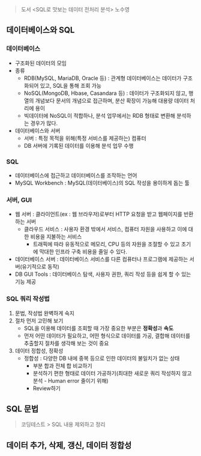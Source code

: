> 도서 <SQL로 맛보는 데이터 전처리 분석> 노수영

## 데이터베이스와 SQL
### 데이터베이스
- 구조화된 데이터의 모임
- 종류
    - RDB(MySQL, MariaDB, Oracle 등) : 관계형 데이터베이스는 데이터가 구조화되어 있고, SQL을 통해 조회 가능
    - NoSQL(MongoDB, Hbase, Casandara 등) : 데이터가 구조화되지 않고, 행열의 개념보다 문서의 개념으로 접근하며, 분산 확장이 가능해 대용량 데이터 처리에 용이
    - 빅데이터에 NoSQL이 적합하나, 분석 업무에서는 RDB 형태로 변환해 분석하는 경우가 많다.
- 데이터베이스와 서버
    - 서버 : 특정 목적을 위해(특정 서비스를 제공하는) 컴퓨터
    - DB 서버에 기록된 데이터를 이용해 분석 업무 수행
### SQL
- 데이터베이스에 접근하고 데이터베이스를 조작하는 언어
- MySQL Workbench : MySQL(데이터베이스)의 SQL 작성을 용이하게 돕는 툴
### 서버, GUI
- 웹 서버 : 클라이언트(ex : 웹 브라우저)로부터 HTTP 요청을 받고 웹페이지를 반환하는 서버
    - 클라우드 서비스 : 사용자 환경 밖에서 서비스, 컴퓨터 자원을 사용하고 이에 대한 비용을 지불하는 서비스
        - 트래픽에 따라 유동적으로 메모리, CPU 등의 자원을 조절할 수 있고 초기에 막대한 인프라 구축 비용을 줄일 수 있다.
- 데이터베이스 서버 : 데이터베이스 서비스를 다른 컴퓨터나 프로그램에 제공하는 서버(유기적으로 동작)
- DB GUI Tools : 데이터베이스 탐색, 사용자 권한, 쿼리 작성 등을 쉽게 할 수 있는 기능 제공
### SQL 쿼리 작성법
1) 문법, 작성법 완벽하게 숙지
2) 절차 먼저 고민해 보기
    - SQL을 이용해 데이터를 조회할 때 가장 중요한 부분은 **정확성**과 **속도**
    - 먼저 어떤 데이터가 필요하고, 어떤 형식으로 데이터를 가공, 결합해 데이터를 추출할지 절차를 생각해 보는 것이 중요
3) 데이터 정합성, 정확성
    - 정합성 : 다양한 DB 내에 중복 등으로 인한 데이터의 불일치가 없는 상태
        - 부분 합과 전체 합 비교하기
        - 분석하기 편한 형태로 데이터 가공하기(최대한 새로운 쿼리 작성하지 않고 분석 - Human error 줄이기 위해)
        - Review하기

## SQL 문법
> 코딩테스트 > SQL 내용 제외하고 정리


## 데이터 추가, 삭제, 갱신, 데이터 정합성